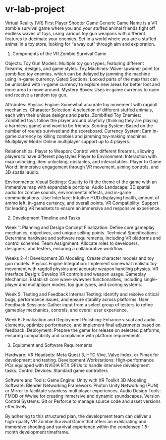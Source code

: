 # vr-lab-project
Virtual Reality (VR) First Player Shooter Game
Generic Game Name is a VR zombie survival game where you and your stuffed animal friends fight off endless waves of toys, using various toy gun weapons with different features to decimate your enemies. Set in a world where you are a stuffed animal in a toy store, looking for “a way out” through aim and exploration. 


1. Components of the VR Zombie Survival Game

Objects: 
Toy Gun Models: Multiple toy gun types, featuring different firearms, designs, and game styles.
Toy Machines: Wave-spwaner point for zombified toy enemies, which can be delayed by jamming the machine using in-game currency.
Gated Sections: Locked parts of the map that can be unlocked with in-game currency to explore new areas for better loot and more area to move around.
Mystery Boxes: Uses in-game currency to open and receive a random toy gun.

Attributes:
Physics Engine: Somewhat accurate toy movement with ragdoll mechanics.
Character Selection: A selection of different stuffed animals, each with their unique designs and perks.
Zombified Toy Enemies: Zombified toys follow the player around playfully (thinking they are playing a harmless game) and want to be friends.
Scoring System: Based on the number of rounds survived and the scoreboard.
Currency System: Earn in-game currency by killing zombies and jamming toy-making machines.
Multiplayer Mode: Online multiplayer support up to 4 players.

Relationships:
Player to Weapon: Control with different firearms, allowing players to have different playstyles
Player to Environment: Interaction with map unlocking, item unlocking, obstacles, and interactables.
Player to Game World: Immersive engagement through VR movement, aiming controls, and 3D spatial audio.

Environments:
Visual Settings: Quality to fit the theme of the game with an immersive map with expandable portions.
Audio Landscape: 3D spatial audio for zombie sounds, environmental effects, and in-game communications.
User Interface: Intuitive HUD displaying health, amount of ammo left, in-game currency, and overall points.
VR Compatibility: Support for leading VR headsets to ensure an immersive and responsive experience.


2. Development Timeline and Tasks
   
Week 1: Planning and Design
Concept Finalization: Define core gameplay mechanics, objectives, and unique selling points.
Technical Specifications: Determine hardware and software requirements, including VR platforms and control schemes.
Team Assignment: Allocate roles to developers, designers, and testers, ensuring a collaborative workflow.

Weeks 2-4: Development
3D Modeling: Create character models and toy gun models.
Physics Engine Integration: Implement somewhat realistic toy movement with ragdoll physics and accurate weapon handling physics.
VR Interface Design: Develop VR controls and weapon usage.
Gameplay Mechanics: Establish core wave-swawner functionalities, including single-player and multiplayer modes, toy gun types, and scoring systems.

Week 5: Testing and Feedback
Internal Testing: Identify and resolve critical bugs, performance issues, and ensure stability across platforms.
User Feedback Sessions: Gather input from a select group of testers to refine gameplay mechanics, controls, and overall user experience.

Week 6: Finalization and Deployment
Polishing: Enhance visual and audio elements, optimize performance, and implement final adjustments based on feedback.
Deployment: Prepare the game for release on selected platforms, ensuring compatibility and compliance with platform requirements.


3. Equipment and Software Requirements

Hardware:
VR Headsets: Meta Quest 3, HTC Vive, Valve Index, or Pimax for development and testing.
Development Workstations: High-performance PCs equipped with NVIDIA RTX GPUs to handle intensive development tasks.
Control Devices: Standard game controllers

Software and Tools:
Game Engine: Unity with XR Toolkit
3D Modeling Software: Blender
Networking Framework: Photon Unity Networking (PUN) or Mirror to facilitate seamless multiplayer experiences.
Audio Design Tools: FMOD or Wwise for creating immersive and dynamic soundscapes.
Version Control Systems: Git or Perforce to manage source code and asset versions effectively.


By adhering to this structured plan, the development team can deliver a high-quality VR Zombie Survival Game that offers an exhilarating and immersive shooting and survival experience within the condensed 1.5-month development timeframe.
